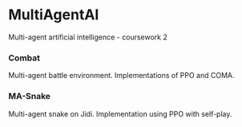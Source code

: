 # MultiAgentAI
Multi-agent artificial intelligence - coursework 2

### Combat
Multi-agent battle environment. Implementations of PPO and COMA.

### MA-Snake
Multi-agent snake on Jidi. Implementation using PPO with self-play.
